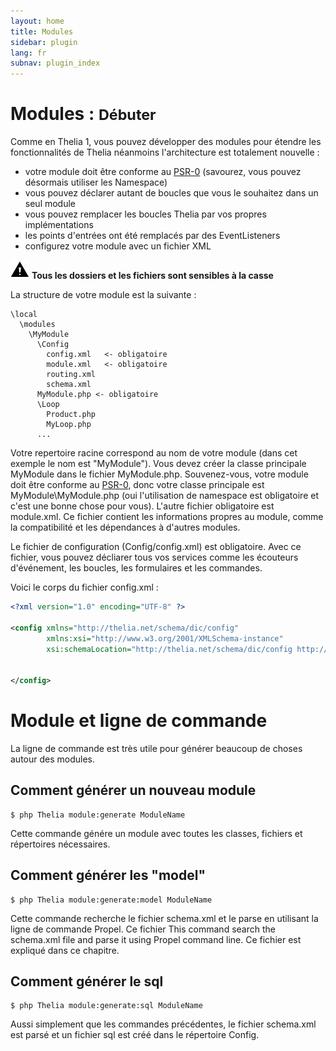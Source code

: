 ```yaml
---
layout: home
title: Modules
sidebar: plugin
lang: fr
subnav: plugin_index
---
```


<div class="page-header">
    <h1>Modules : <small>Débuter</small></h1>
</div>

Comme en Thelia 1, vous pouvez développer des modules pour étendre les fonctionnalités de Thelia néanmoins l'architecture est totalement nouvelle :

* votre module doit être conforme au [PSR-0](https://github.com/php-fig/fig-standards/blob/master/accepted/PSR-0.md)
(savourez, vous pouvez désormais utiliser les Namespace)
* vous pouvez déclarer autant de boucles que vous le souhaitez dans un seul module 
* vous pouvez remplacer les boucles Thelia par vos propres implémentations
* les points d'entrées ont été remplacés par des EventListeners
* configurez votre module avec un fichier XML

![attention](/img/caution.png) **Tous les dossiers et les fichiers sont sensibles à la casse**

La structure de votre module est la suivante :

```
\local
  \modules
    \MyModule
      \Config
        config.xml   <- obligatoire
        module.xml   <- obligatoire
        routing.xml
        schema.xml
      MyModule.php <- obligatoire
      \Loop
        Product.php
        MyLoop.php
      ...
```

Votre repertoire racine correspond au nom de votre module (dans cet exemple le nom est "MyModule"). Vous devez créer la classe principale MyModule dans le fichier MyModule.php. Souvenez-vous, votre module doit être conforme au [PSR-0](https://github.com/php-fig/fig-standards/blob/master/accepted/PSR-0.md), donc votre classe principale est MyModule\MyModule.php (oui l'utilisation de namespace est obligatoire et c'est une bonne chose pour vous). L'autre fichier obligatoire est module.xml. Ce fichier contient les informations propres au module, comme la compatibilité et les dépendances à d'autres modules.

Le fichier de configuration (Config/config.xml) est obligatoire. Avec ce fichier, vous pouvez décliarer tous vos services comme les écouteurs d'événement, les boucles, les formulaires et les commandes.

Voici le corps du fichier config.xml :

```xml
<?xml version="1.0" encoding="UTF-8" ?>

<config xmlns="http://thelia.net/schema/dic/config"
        xmlns:xsi="http://www.w3.org/2001/XMLSchema-instance"
        xsi:schemaLocation="http://thelia.net/schema/dic/config http://thelia.net/schema/dic/config/thelia-1.0.xsd">


</config>
```

# Module et ligne de commande

La ligne de commande est très utile pour générer beaucoup de choses autour des modules.

## Comment générer un nouveau module

```
$ php Thelia module:generate ModuleName
```

Cette commande génére un module avec toutes les classes, fichiers et répertoires nécessaires.

## Comment générer les "model"

```
$ php Thelia module:generate:model ModuleName
```

Cette commande recherche le fichier schema.xml et le parse en utilisant la ligne de commande Propel. Ce fichier 
This command search the schema.xml file and parse it using Propel command line. Ce fichier est expliqué dans ce chapitre.

## Comment générer le sql

```
$ php Thelia module:generate:sql ModuleName
```

Aussi simplement que les commandes précédentes, le fichier schema.xml est parsé et un fichier sql est créé dans le répertoire Config.